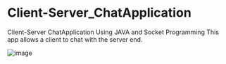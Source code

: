 # Client-Server_ChatApplication

Client-Server ChatApplication Using JAVA and Socket Programming
This app allows a client to chat with the server end.

![image](https://github.com/akankshadubey-202/Client-Server_ChatApplication/assets/91489416/3c03056d-5ceb-41e7-8065-daeb436fc340)

